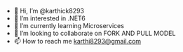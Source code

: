 - 👋 Hi, I’m @karthick8293
- 👀 I’m interested in .NET6
- 🌱 I’m currently learning Microservices
- 💞️ I’m looking to collaborate on FORK AND PULL MODEL
- 📫 How to reach me karthi8293@gmail.com

<!---
karthick8293/karthick8293 is a ✨ special ✨ repository because its `README.md` (this file) appears on your GitHub profile.
You can click the Preview link to take a look at your changes.
--->
